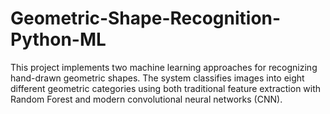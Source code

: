 # Geometric-Shape-Recognition-Python-ML
This project implements two machine learning approaches for recognizing hand-drawn geometric shapes. The system classifies images into eight different geometric categories using both traditional feature extraction with Random Forest and modern convolutional neural networks (CNN).
